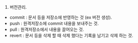 1. 버전관리.
  - commit : 문서 등을 저장소에 반영하는 것 (ex 버전 생성).
  - push : 원격저장소에 commit 내용을 보내주는 것.
  - pull : 원격저장소에서 내용을 끌어오는 것.
  - revert : 문서 등을 삭제 할 때 삭제 했다는 기록을 남기고 삭제 하는 것.
